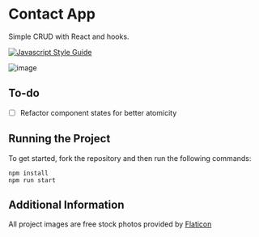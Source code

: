# Contact App

Simple CRUD with React and hooks.

[![Javascript Style Guide](https://camo.githubusercontent.com/40a93a02297564d0d8ca33cd436de8e22da3f198c85158ebbb0a17e2673faeeb/68747470733a2f2f62616467656e2e6e65742f62616467652f636f64652532307374796c652f416972626e622f6666356135663f69636f6e3d616972626e62)](https://github.com/airbnb/javascript)

![image](https://user-images.githubusercontent.com/12193814/97295115-a70a5800-182d-11eb-99e8-ed1c4026240a.png)

## To-do

- [ ] Refactor component states for better atomicity

## Running the Project

To get started, fork the repository and then run the following commands:

    npm install
    npm run start

## Additional Information

All project images are free stock photos provided by [Flaticon](https://www.flaticon.com/)
